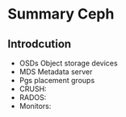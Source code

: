 # Summary Ceph

## Introdcution

- OSDs Object storage devices
- MDS Metadata server
- Pgs placement groups
- CRUSH:
- RADOS:
- Monitors: 
